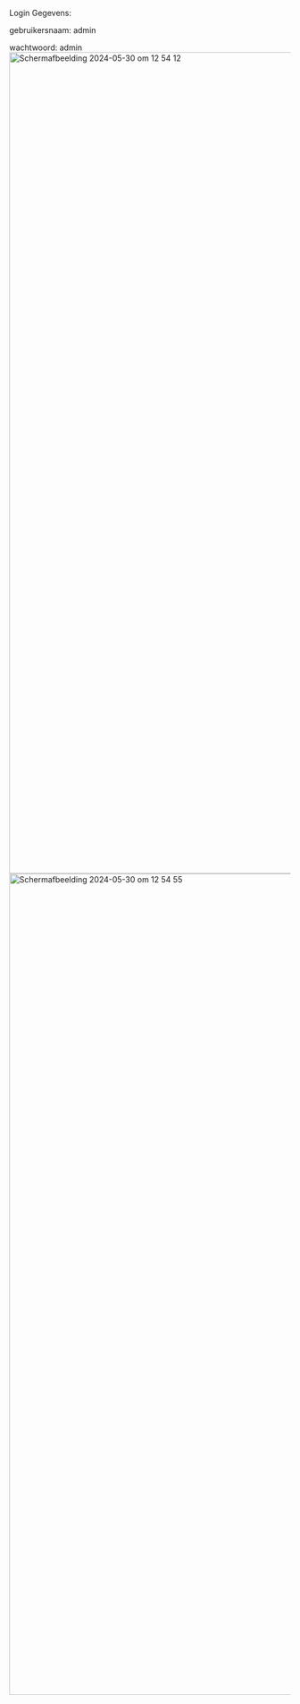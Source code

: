 Login Gegevens:

gebruikersnaam: admin

wachtwoord: admin
<img width="1470" alt="Scherm­afbeelding 2024-05-30 om 12 54 12" src="https://github.com/maxvdkelft0/finance-manager/assets/144001944/c9e43634-b5a0-404b-8b88-18c4752028b7">
<img width="1470" alt="Scherm­afbeelding 2024-05-30 om 12 54 55" src="https://github.com/maxvdkelft0/finance-manager/assets/144001944/e3a2a8d4-e0d6-4b58-92f0-e80c0ef13a8b">
